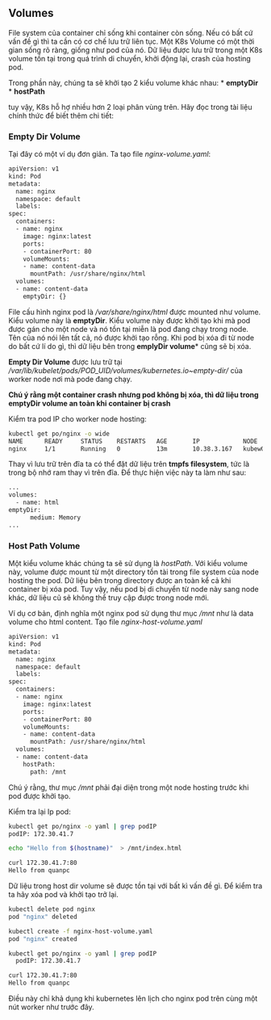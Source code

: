 ## Volumes
File system của container chỉ sống khi container còn sống. Nếu có bất cứ vấn đề gì thì ta cần có cơ chế lưu trữ liên tục. Một K8s Volume có một thời gian sống rõ ràng, giống như pod của nó. Dữ liệu được lưu trữ trong một K8s volume tồn tại trong quá trình di chuyển, khởi động lại, crash của hosting pod.

Trong phần này, chúng ta sẽ khởi tạo 2 kiểu volume khác nhau:
	* **emptyDir**
	* **hostPath**

tuy vậy, K8s hỗ hợ nhiều hơn 2 loại phân vùng trên. Hãy đọc trong tài liệu chính thức để biết thêm chi tiết:

### Empty Dir Volume
Tại đây có một ví dụ đơn giản. Ta tạo file _nginx-volume.yaml_:
```sh
apiVersion: v1
kind: Pod
metadata:
  name: nginx
  namespace: default
  labels:
spec:
  containers:
  - name: nginx
    image: nginx:latest
    ports:
    - containerPort: 80
    volumeMounts:
    - name: content-data
      mountPath: /usr/share/nginx/html
  volumes:
  - name: content-data
    emptyDir: {}
```

File cấu hình nginx pod là _/var/share/nginx/html_ được mounted như volume. Kiểu volume này là **emptyDir**. Kiểu volume này được khởi tạo khi mà pod được gán cho một node và nó tồn tại miễn là pod đang chạy trong node. Tên của nó nói lên tất cả, nó được khởi tạo rỗng. Khi pod bị xóa đi từ node do bất cứ lí do gì, thì dữ liệu bên trong **emplyDir volume*** cũng sẽ bị xóa. 

**Empty Dir Volume** được lưu trữ tại _/var/lib/kubelet/pods/POD_UID/volumes/kubernetes.io~empty-dir/_ của worker node nơi mà pode đang chạy. 

**Chú ý rằng một container crash nhưng pod không bị xóa, thì dữ liệu trong emptyDir volume an toàn khi container bị crash**

Kiểm tra pod IP cho worker node hosting:
```sh
kubectl get po/nginx -o wide
NAME      READY     STATUS    RESTARTS   AGE       IP            NODE
nginx     1/1       Running   0          13m       10.38.3.167   kubew03
```

Thay vì lưu trữ trên đĩa ta có thể đặt dữ liệu trên **tmpfs filesystem**, tức là trong bộ nhớ ram thay vì trên đĩa. Để thực hiện việc này ta làm như sau:

```sh
...
volumes:
  - name: html
emptyDir:
      medium: Memory
...
```

### Host Path Volume
Một kiểu volume khác chúng ta sẽ sử dụng là _hostPath_. Với kiểu volume này, volume được mount từ một directory tồn tài trong file system của node hosting the pod. Dữ liệu bên trong directory được an toàn kể cả khi container bị xóa pod. Tuy vậy, nếu pod bị di chuyển từ node này sang node khác, dữ liệu cũ sẽ không thể truy cập được trong node mới.

Ví dụ cơ bản, định nghĩa một nginx pod sử dụng thư mục _/mnt_ như là data volume cho html content. Tạo file _nginx-host-volume.yaml_
```sh
apiVersion: v1
kind: Pod
metadata:
  name: nginx
  namespace: default
  labels:
spec:
  containers:
  - name: nginx
    image: nginx:latest
    ports:
    - containerPort: 80
    volumeMounts:
    - name: content-data
      mountPath: /usr/share/nginx/html
  volumes:
  - name: content-data
    hostPath:
      path: /mnt
```
Chú ý rằng, thư mục _/mnt_ phải đại diện trong một node hosting trước khi pod được khởi tạo.

Kiểm tra lại Ip pod:
```sh
kubectl get po/nginx -o yaml | grep podIP
podIP: 172.30.41.7

echo "Hello from $(hostname)"  > /mnt/index.html
```

```sh
curl 172.30.41.7:80
Hello from quanpc
```

Dữ liệu trong host dir volume sẽ được tồn tại với bất kì vấn đề gì. Để kiểm tra ta hãy xóa pod và khởi tạo trở lại.
```sh
kubectl delete pod nginx
pod "nginx" deleted

kubectl create -f nginx-host-volume.yaml
pod "nginx" created

kubectl get po/nginx -o yaml | grep podIP
  podIP: 172.30.41.7

curl 172.30.41.7:80
Hello from quanpc
``` 
Điều này chỉ khả dụng khi kubernetes lên lịch cho nginx pod trên cùng một nút worker như trước đây.


